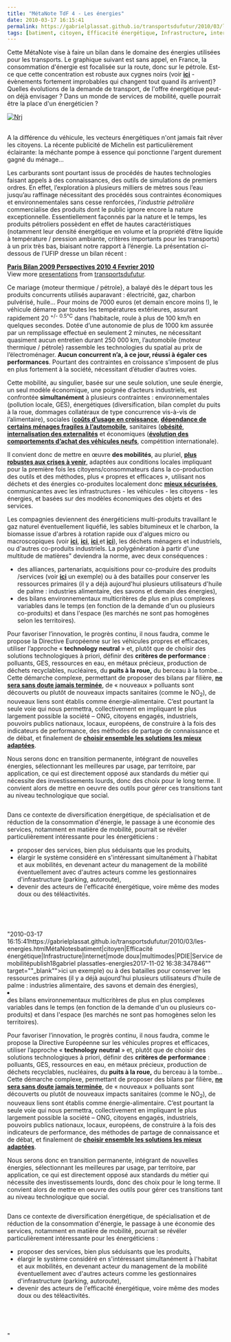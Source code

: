```yaml
---
title: "MétaNote TdF 4 - Les énergies"
date: 2010-03-17 16:15:41
permalink: https://gabrielplassat.github.io/transportsdufutur/2010/03/les-energies.html
tags: [batiment, citoyen, Efficacité énergétique, Infrastructure, internet, mode doux, multimodes, PDIE, Service de mobilité]
---
```


<p>Cette MétaNote vise à faire un bilan dans le domaine des énergies utilisées pour les transports. Le graphique suivant est sans appel, en France, la consommation d'énergie est focalisée sur la route, donc sur le pétrole. Est-ce que cette concentration est robuste aux cygnes noirs (voir <span style="text-decoration: underline"><a href="https://gabrielplassat.github.io/transportsdufutur/2009/11/quel-sera-le-prochain-cygne-noir-.html" target="_blank"><strong>ici</strong></a></span> - évènements fortement improbables qui changent tout quand ils arrivent)? Quelles évolutions de la demande de transport, de l'offre énergétique peut-on déjà envisager ? Dans un monde de services de mobilité, quelle pourrait être la place d'un énergéticien ?</p> <p><a href="https://gabrielplassat.github.io/transportsdufutur/wp-content/uploads/sites/6/old/6a0120a66d2ad4970b0120a947b1ce970b-pi.gif" rel="lightbox"><img alt="Nrj" border="0" class="asset asset-image at-xid-6a0120a66d2ad4970b0120a947b1ce970b " src="/wp-content/uploads/sites/6/old/6a0120a66d2ad4970b0120a947b1ce970b-320pi.gif" title="Nrj" /></a>  </p>   <!--more--> <br />A la différence du véhicule, les vecteurs énergétiques n'ont jamais fait rêver les citoyens. La récente publicité de Michelin est particulièrement éclairante: la méchante pompe à essence qui ponctionne l'argent durement gagné du ménage... <div></div> <p>Les carburants sont pourtant issus de procédés de hautes technologies faisant appels à des connaissances, des outils de simulations de premiers ordres. En effet, l’exploration à plusieurs milliers de mètres sous l’eau jusqu’au raffinage nécessitant des procédés sous contraintes économiques et environnementales sans cesse renforcées, <em>l’industrie pétrolière </em>commercialise des produits dont le public ignore encore la nature exceptionnelle. Essentiellement façonnés par la nature et le temps, les produits pétroliers possèdent en effet de hautes caractéristiques (notamment leur densité énergétique en volume et la propriété d’être liquide à température / pression ambiante, critères importants pour les transports) à un prix très bas, biaisant notre rapport à l’énergie. La présentation ci-dessous de l'UFIP dresse un bilan récent :</p> <div id="__ss_3456256"><strong><a href="http://www.slideshare.net/transportsdufutur/paris-bilan-2009-perspectives-2010-4-fevrier-2010" title="Paris Bilan 2009 Perspectives 2010 4 Fevrier 2010">Paris Bilan 2009 Perspectives 2010 4 Fevrier 2010</a></strong>   <div>View more <a href="http://www.slideshare.net/">presentations</a> from <a href="http://www.slideshare.net/transportsdufutur">transportsdufutur</a>.</div></div> <p>Ce mariage {moteur thermique / pétrole}, a balayé dès le départ tous les produits concurrents utilisés auparavant : électricité, gaz, charbon pulvérisé, huile… Pour moins de 7000 euros (et demain encore moins !), le véhicule démarre par toutes les températures extérieures, assurant rapidement 20 <sup>+/-</sup> <sup>0.5°C</sup> dans l’habitacle, roule à plus de 100 km/h en quelques secondes. Dotée d’une autonomie de plus de 1000 km assurée par un remplissage effectué en seulement 2 minutes, ne nécessitant quasiment aucun entretien durant 250 000 km, l’automobile {moteur thermique / pétrole} rassemble les technologies du spatial au prix de l’électroménager. <strong>Aucun concurrent n’a, à ce jour, réussi à égaler ces performances</strong>. Pourtant des contraintes en croissance s’imposent de plus en plus fortement à la société, nécessitant d’étudier d’autres voies. </p> <p>Cette mobilité, au singulier, basée sur une seule solution, une seule énergie, un seul modèle économique, une poignée d’acteurs industriels, est confrontée <strong>simultanément</strong> à plusieurs contraintes : environnementales (pollution locale, GES), énergétiques (diversification, bilan complet du puits à la roue, dommages collatéraux de type concurrence vis-à-vis de l’alimentaire), sociales (<strong><span style="text-decoration: underline"><a href="https://gabrielplassat.github.io/transportsdufutur/2009/11/le-prix-du-carburant-a-la-pompe-atil-une-limite.html" target="_blank">coûts d’usage en croissance</a></span></strong><span>, <strong><span style="text-decoration: underline"><a href="https://gabrielplassat.github.io/transportsdufutur/2009/12/precarite-et-mobilite-quelques-elements-de-contexte.html" target="_blank">dépendance de certains ménages fragiles à l’automobile</a></span></strong></span>, sanitaires (<strong><span style="text-decoration: underline"><a href="https://gabrielplassat.github.io/transportsdufutur/2009/11/mobilite-obesite-sante-innovons-vite.html" target="_blank">obésité</a></span></strong>, <strong><span style="text-decoration: underline"><a href="https://gabrielplassat.github.io/transportsdufutur/2010/02/vers-la-sante-20.html" target="_blank">internalisation des externalités</a></span></strong> et économiques (<strong><span style="text-decoration: underline"><a href="https://gabrielplassat.github.io/transportsdufutur/2010/02/less-is-more.html" target="_blank">évolution des comportements d’achat des véhicules neufs</a></span></strong>, compétition internationale).</p> <p>Il convient donc de mettre en œuvre <strong>des mobilités</strong>, au pluriel, <strong><span style="text-decoration: underline"><a href="https://gabrielplassat.github.io/transportsdufutur/2009/11/pour-une-mobilite-plus-robuste-aux-crises-a-venir.html" target="_blank">plus robustes aux crises à venir</a></span></strong>, adaptées aux conditions locales impliquant pour la première fois les citoyens/consommateurs dans la co-production des outils et des méthodes, plus « propres et efficaces », utilisant nos déchets et des énergies co-produites localement donc <strong><span style="text-decoration: underline"><a href="https://gabrielplassat.github.io/transportsdufutur/2010/01/secheresse-en-inde-pluie-au-bresil-tension-sur-le-sucre-et-ethanol-en-hausse.html" target="_blank">mieux sécurisées</a></span></strong><span>, communicantes avec les infrastructures - les véhicules - les citoyens - les énergies, et basées sur des modèles économiques des objets et des services. </span> <p><span style="text-decoration: none">Les compagnies deviennent des énergéticiens multi-produits travaillant le gaz naturel éventuellement liquéfié, les sables bitumineux et le charbon, la biomasse issue d'arbres à rotation rapide oux d'algues micro ou macroscopiques (voir <strong><span style="text-decoration: underline"><a href="https://docs.google.com/fileview?id=0B-0CzLRVt-K9NjgyMDZkYzUtNzZkYS00ZGYyLTg2Y2ItYjgzMDc2OTIzNDI4&hl=en" target="_blank">ici</a></span></strong>, <strong><span style="text-decoration: underline"><a href="https://docs.google.com/fileview?id=0B-0CzLRVt-K9YTdkMTE4YTUtZGI4OC00MmQzLTg1NGQtNTkxNjQ4NjMwMzNh&hl=en" target="_blank">ici</a></span></strong>, <a href="https://docs.google.com/fileview?id=0B-0CzLRVt-K9NzNiNjBjNDgtNzlmNy00MGMyLWIwMjYtMDg0MDAzYzc1MjY4&hl=en" target="_blank"><strong>ici</strong> </a>et <strong><span style="text-decoration: underline"><a href="https://docs.google.com/fileview?id=0B-0CzLRVt-K9YzVmNDFlMjctNDIwZi00OTU4LWE4ZWMtZTY0OWQ2MDMwZmRj&hl=en" target="_blank">ici</a></span></strong>), les déchets ménagers et industriels, ou d'autres co-produits industriels. La polygénération à partir d'une multitude de matières" deviendra la norme, avec deux conséquences :</span></p><span> <ul> <li> <div>des alliances, partenariats, acquisitions pour co-produire des produits /services (voir <strong><span style=""text-decoration: underline""><a href=""http://www.nesteoil.com/default.asp?path=1415401259126174407846"" target=""_blank"">ici</a></span></strong> un exemple) ou à des batailles pour conserver les ressources primaires (il y a déjà aujourd'hui plusieurs utilisateurs d'huile de palme : industries alimentaire, des savons et demain des énergies),</div> <li> <div>des bilans environnementaux multicritères de plus en plus complexes variables dans le temps (en fonction de la demande d'un ou plusieurs co-produits) et dans l'espace (les marchés ne sont pas homogènes selon les territoires). </div></li> </li> </ul> <p>Pour favoriser l’innovation, le progrès continu, il nous faudra, comme le propose la Directive Européenne sur les véhicules propres et efficaces, utiliser l’approche « <strong>technology neutral</strong> » et, plutôt que de choisir des solutions technologiques à priori, définir des <strong>critères de performance</strong> : polluants, GES, ressources en eau, en métaux précieux, production de déchets recyclables, nucléaires, du <strong>puits à la roue,</strong> du berceau à la tombe… Cette démarche complexe, permettant de proposer des bilans par filière, <a href="https://gabrielplassat.github.io/transportsdufutur/2010/02/et-si-lobjectif-de-sustainable-netait-finalement-jamais-atteint.html"" target=""_blank""><strong>ne sera sans doute jamais terminée</strong></a>, de « nouveaux » polluants sont découverts ou plutôt de nouveaux impacts sanitaires (comme le NO<sub>2</sub>), de nouveaux liens sont établis comme énergie-alimentaire. C’est pourtant la seule voie qui nous permettra, collectivement en impliquant le plus largement possible la société – ONG, citoyens engagés, industriels, pouvoirs publics nationaux, locaux, européens, de construire à la fois des indicateurs de performance, des méthodes de partage de connaissance et de débat, et finalement de <a href="https://gabrielplassat.github.io/transportsdufutur/2010/02/les-automobilistes-vont-configurer-leurs-voitures-en-fonction-de-leurs-besoins.html"" target=""_blank""><strong>choisir ensemble les solutions les mieux adaptées</strong></a>.</p></span> <p>Nous serons donc en transition permanente, intégrant de nouvelles énergies, sélectionnant les meilleures par usage, par territoire, par application, ce qui est directement opposé aux standards du métier qui nécessite des investissements lourds, donc des choix pour le long terme. Il convient alors de mettre en oeuvre des outils pour gérer ces transitions tant au niveau technologique que social. </p> <p><a href="https://gabrielplassat.github.io/transportsdufutur/wp-content/uploads/sites/6/old/6a0120a66d2ad4970b0120a948afee970b-pi.gif"" rel=""lightbox""><img alt=""Ufip"" border=""0"" class=""asset asset-image at-xid-6a0120a66d2ad4970b0120a948afee970b "" src=""/wp-content/uploads/sites/6/old/6a0120a66d2ad4970b0120a948afee970b-500pi.gif"" title=""Ufip"" /></a> <br /></p> <p>Dans ce contexte de diversification énergétique, de spécialisation et de réduction de la consommation d'énergie, le passage à une économie des services, notamment en matière de mobilité, pourrait se révéler particulièrement intéressante pour les énergéticiens :</p> <ul> <li> <div>proposer des services, bien plus séduisants que les produits, </div> <li> <div>élargir le système considéré en s'intéressant simultanément à l'habitat et aux mobilités, en devenant acteur du management de la mobilité éventuellement avec d'autres acteurs comme les gestionnaires d'infrastructure (parking, autoroute), </div> <li> <div>devenir des acteurs de l'efficacité énergétique, voire même des modes doux ou des téléactivités. </div></li> </li> </li> </ul> <br /> <p><span><span></span></span> </p> <p></p> <p></p> <p></p> <p></p> <p></p> <p></p> <p></p></p>"2010-03-17 16:15:41https://gabrielplassat.github.io/transportsdufutur/2010/03/les-energies.htmlMétaNotesbatiment|citoyen|Efficacité énergétique|Infrastructure|internet|mode doux|multimodes|PDIE|Service de mobilitépublish18gabriel plassatles-energies2017-11-02 16:38:347846"" target=""_blank"">ici</a></span></strong> un exemple) ou à des batailles pour conserver les ressources primaires (il y a déjà aujourd'hui plusieurs utilisateurs d'huile de palme : industries alimentaire, des savons et demain des énergies),</div> <li> <div>des bilans environnementaux multicritères de plus en plus complexes variables dans le temps (en fonction de la demande d'un ou plusieurs co-produits) et dans l'espace (les marchés ne sont pas homogènes selon les territoires). </div></li> </li> </ul> <p>Pour favoriser l’innovation, le progrès continu, il nous faudra, comme le propose la Directive Européenne sur les véhicules propres et efficaces, utiliser l’approche « <strong>technology neutral</strong> » et, plutôt que de choisir des solutions technologiques à priori, définir des <strong>critères de performance</strong> : polluants, GES, ressources en eau, en métaux précieux, production de déchets recyclables, nucléaires, du <strong>puits à la roue,</strong> du berceau à la tombe… Cette démarche complexe, permettant de proposer des bilans par filière, <a href="https://gabrielplassat.github.io/transportsdufutur/2010/02/et-si-lobjectif-de-sustainable-netait-finalement-jamais-atteint.html"" target=""_blank""><strong>ne sera sans doute jamais terminée</strong></a>, de « nouveaux » polluants sont découverts ou plutôt de nouveaux impacts sanitaires (comme le NO<sub>2</sub>), de nouveaux liens sont établis comme énergie-alimentaire. C’est pourtant la seule voie qui nous permettra, collectivement en impliquant le plus largement possible la société – ONG, citoyens engagés, industriels, pouvoirs publics nationaux, locaux, européens, de construire à la fois des indicateurs de performance, des méthodes de partage de connaissance et de débat, et finalement de <a href="https://gabrielplassat.github.io/transportsdufutur/2010/02/les-automobilistes-vont-configurer-leurs-voitures-en-fonction-de-leurs-besoins.html"" target=""_blank""><strong>choisir ensemble les solutions les mieux adaptées</strong></a>.</p></span> <p>Nous serons donc en transition permanente, intégrant de nouvelles énergies, sélectionnant les meilleures par usage, par territoire, par application, ce qui est directement opposé aux standards du métier qui nécessite des investissements lourds, donc des choix pour le long terme. Il convient alors de mettre en oeuvre des outils pour gérer ces transitions tant au niveau technologique que social. </p> <p><a href="https://gabrielplassat.github.io/transportsdufutur/wp-content/uploads/sites/6/old/6a0120a66d2ad4970b0120a948afee970b-pi.gif"" rel=""lightbox""><img alt=""Ufip"" border=""0"" class=""asset asset-image at-xid-6a0120a66d2ad4970b0120a948afee970b "" src=""/wp-content/uploads/sites/6/old/6a0120a66d2ad4970b0120a948afee970b-500pi.gif"" title=""Ufip"" /></a> <br /></p> <p>Dans ce contexte de diversification énergétique, de spécialisation et de réduction de la consommation d'énergie, le passage à une économie des services, notamment en matière de mobilité, pourrait se révéler particulièrement intéressante pour les énergéticiens :</p> <ul> <li> <div>proposer des services, bien plus séduisants que les produits, </div> <li> <div>élargir le système considéré en s'intéressant simultanément à l'habitat et aux mobilités, en devenant acteur du management de la mobilité éventuellement avec d'autres acteurs comme les gestionnaires d'infrastructure (parking, autoroute), </div> <li> <div>devenir des acteurs de l'efficacité énergétique, voire même des modes doux ou des téléactivités. </div></li> </li> </li> </ul> <br /> <p><span><span></span></span> </p> <p></p> <p></p> <p></p> <p></p> <p></p> <p></p> <p></p></p>"
